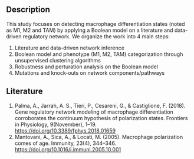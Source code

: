 ## Description

This study focuses on detecting macrophage differentiation states (noted as M1, M2 and TAM) by applying a Boolean model on 
a literature and data-driven regulatory network. We organize the work into 4 main steps:
1. Literature and data-driven network inference
2. Boolean model and phenotype (M1, M2, TAM) categorization through unsupervised clustering algorithms
3. Robustness and perturation analysis on the Boolean model
4. Mutations and knock-outs on network components/pathways

## Literature
1. Palma, A., Jarrah, A. S., Tieri, P., Cesareni, G., & Castiglione, F. (2018). 
Gene regulatory network modeling of macrophage differentiation corroborates the continuum hypothesis of polarization states. 
Frontiers in Physiology, 9(November), 1–19. https://doi.org/10.3389/fphys.2018.01659
2. Mantovani, A., Sica, A., & Locati, M. (2005). 
Macrophage polarization comes of age. 
Immunity, 23(4), 344–346. https://doi.org/10.1016/j.immuni.2005.10.001
